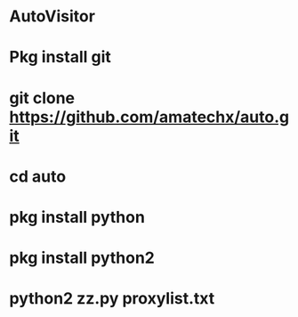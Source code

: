 # AutoVisitor
# Pkg install git
# git clone https://github.com/amatechx/auto.git
# cd auto
# pkg install python
# pkg install python2
# python2 zz.py proxylist.txt
